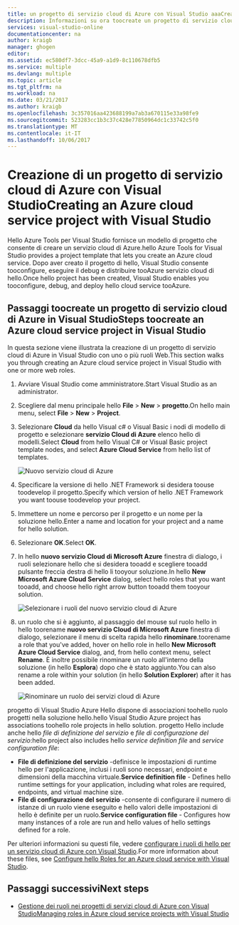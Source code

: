 ```yaml
---
title: un progetto di servizio cloud di Azure con Visual Studio aaaCreating | Documenti Microsoft
description: Informazioni su ora toocreate un progetto di servizio cloud di Azure con Visual Studio
services: visual-studio-online
documentationcenter: na
author: kraigb
manager: ghogen
editor: 
ms.assetid: ec580df7-3dcc-45a9-a1d9-8c110678dfb5
ms.service: multiple
ms.devlang: multiple
ms.topic: article
ms.tgt_pltfrm: na
ms.workload: na
ms.date: 03/21/2017
ms.author: kraigb
ms.openlocfilehash: 3c357016aa423688199a7ab3a670115e33a98fe9
ms.sourcegitcommit: 523283cc1b3c37c428e77850964dc1c33742c5f0
ms.translationtype: MT
ms.contentlocale: it-IT
ms.lasthandoff: 10/06/2017
---
```

# <a name="creating-an-azure-cloud-service-project-with-visual-studio"></a><span data-ttu-id="4d8e4-103">Creazione di un progetto di servizio cloud di Azure con Visual Studio</span><span class="sxs-lookup"><span data-stu-id="4d8e4-103">Creating an Azure cloud service project with Visual Studio</span></span>
<span data-ttu-id="4d8e4-104">Hello Azure Tools per Visual Studio fornisce un modello di progetto che consente di creare un servizio cloud di Azure.</span><span class="sxs-lookup"><span data-stu-id="4d8e4-104">hello Azure Tools for Visual Studio provides a project template that lets you create an Azure cloud service.</span></span> <span data-ttu-id="4d8e4-105">Dopo aver creato il progetto di hello, Visual Studio consente tooconfigure, eseguire il debug e distribuire tooAzure servizio cloud di hello.</span><span class="sxs-lookup"><span data-stu-id="4d8e4-105">Once hello project has been created, Visual Studio enables you tooconfigure, debug, and deploy hello cloud service tooAzure.</span></span>

## <a name="steps-toocreate-an-azure-cloud-service-project-in-visual-studio"></a><span data-ttu-id="4d8e4-106">Passaggi toocreate un progetto di servizio cloud di Azure in Visual Studio</span><span class="sxs-lookup"><span data-stu-id="4d8e4-106">Steps toocreate an Azure cloud service project in Visual Studio</span></span>
<span data-ttu-id="4d8e4-107">In questa sezione viene illustrata la creazione di un progetto di servizio cloud di Azure in Visual Studio con uno o più ruoli Web.</span><span class="sxs-lookup"><span data-stu-id="4d8e4-107">This section walks you through creating an Azure cloud service project in Visual Studio with one or more web roles.</span></span>  

1. <span data-ttu-id="4d8e4-108">Avviare Visual Studio come amministratore.</span><span class="sxs-lookup"><span data-stu-id="4d8e4-108">Start Visual Studio as an administrator.</span></span>

1. <span data-ttu-id="4d8e4-109">Scegliere dal menu principale hello **File** > **New** > **progetto**.</span><span class="sxs-lookup"><span data-stu-id="4d8e4-109">On hello main menu, select **File** > **New** > **Project**.</span></span>

1. <span data-ttu-id="4d8e4-110">Selezionare **Cloud** da hello Visual c# o Visual Basic i nodi di modello di progetto e selezionare **servizio Cloud di Azure** elenco hello di modelli.</span><span class="sxs-lookup"><span data-stu-id="4d8e4-110">Select **Cloud** from hello Visual C# or Visual Basic project template nodes, and select **Azure Cloud Service** from hello list of templates.</span></span>

    ![Nuovo servizio cloud di Azure](./media/vs-azure-tools-azure-project-create/new-project-wizard-for-cloud-service.png)

1. <span data-ttu-id="4d8e4-112">Specificare la versione di hello .NET Framework si desidera toouse toodevelop il progetto.</span><span class="sxs-lookup"><span data-stu-id="4d8e4-112">Specify which version of hello .NET Framework you want toouse toodevelop your project.</span></span>

1. <span data-ttu-id="4d8e4-113">Immettere un nome e percorso per il progetto e un nome per la soluzione hello.</span><span class="sxs-lookup"><span data-stu-id="4d8e4-113">Enter a name and location for your project and a name for hello solution.</span></span> 

1. <span data-ttu-id="4d8e4-114">Selezionare **OK**.</span><span class="sxs-lookup"><span data-stu-id="4d8e4-114">Select **OK**.</span></span>

1. <span data-ttu-id="4d8e4-115">In hello **nuovo servizio Cloud di Microsoft Azure** finestra di dialogo, i ruoli selezionare hello che si desidera tooadd e scegliere tooadd pulsante freccia destra di hello li tooyour soluzione.</span><span class="sxs-lookup"><span data-stu-id="4d8e4-115">In hello **New Microsoft Azure Cloud Service** dialog, select hello roles that you want tooadd, and choose hello right arrow button tooadd them tooyour solution.</span></span>

    ![Selezionare i ruoli del nuovo servizio cloud di Azure](./media/vs-azure-tools-azure-project-create/new-cloud-service.png)

1. <span data-ttu-id="4d8e4-117">un ruolo che si è aggiunto, al passaggio del mouse sul ruolo hello in hello toorename **nuovo servizio Cloud di Microsoft Azure** finestra di dialogo, selezionare il menu di scelta rapida hello **rinominare**.</span><span class="sxs-lookup"><span data-stu-id="4d8e4-117">toorename a role that you've added, hover on hello role in hello **New Microsoft Azure Cloud Service** dialog, and, from hello context menu, select **Rename**.</span></span> <span data-ttu-id="4d8e4-118">È inoltre possibile rinominare un ruolo all'interno della soluzione (in hello **Esplora**) dopo che è stato aggiunto.</span><span class="sxs-lookup"><span data-stu-id="4d8e4-118">You can also rename a role within your solution (in hello **Solution Explorer**) after it has been added.</span></span>

    ![Rinominare un ruolo dei servizi cloud di Azure](./media/vs-azure-tools-azure-project-create/new-cloud-service-rename.png)

<span data-ttu-id="4d8e4-120">progetto di Visual Studio Azure Hello dispone di associazioni toohello ruolo progetti nella soluzione hello.</span><span class="sxs-lookup"><span data-stu-id="4d8e4-120">hello Visual Studio Azure project has associations toohello role projects in hello solution.</span></span> <span data-ttu-id="4d8e4-121">progetto Hello include anche hello *file di definizione del servizio* e *file di configurazione del servizio*:</span><span class="sxs-lookup"><span data-stu-id="4d8e4-121">hello project also includes hello *service definition file* and *service configuration file*:</span></span>

- <span data-ttu-id="4d8e4-122">**File di definizione del servizio** -definisce le impostazioni di runtime hello per l'applicazione, inclusi i ruoli sono necessari, endpoint e dimensioni della macchina virtuale.</span><span class="sxs-lookup"><span data-stu-id="4d8e4-122">**Service definition file** - Defines hello runtime settings for your application, including what roles are required, endpoints, and virtual machine size.</span></span> 
- <span data-ttu-id="4d8e4-123">**File di configurazione del servizio** -consente di configurare il numero di istanze di un ruolo viene eseguito e hello valori delle impostazioni di hello è definite per un ruolo.</span><span class="sxs-lookup"><span data-stu-id="4d8e4-123">**Service configuration file** - Configures how many instances of a role are run and hello values of hello settings defined for a role.</span></span> 

<span data-ttu-id="4d8e4-124">Per ulteriori informazioni su questi file, vedere [configurare i ruoli di hello per un servizio cloud di Azure con Visual Studio](vs-azure-tools-configure-roles-for-cloud-service.md).</span><span class="sxs-lookup"><span data-stu-id="4d8e4-124">For more information about these files, see [Configure hello Roles for an Azure cloud service with Visual Studio](vs-azure-tools-configure-roles-for-cloud-service.md).</span></span>

## <a name="next-steps"></a><span data-ttu-id="4d8e4-125">Passaggi successivi</span><span class="sxs-lookup"><span data-stu-id="4d8e4-125">Next steps</span></span>
- [<span data-ttu-id="4d8e4-126">Gestione dei ruoli nei progetti di servizi cloud di Azure con Visual Studio</span><span class="sxs-lookup"><span data-stu-id="4d8e4-126">Managing roles in Azure cloud service projects with Visual Studio</span></span>](./vs-azure-tools-cloud-service-project-managing-roles.md)
